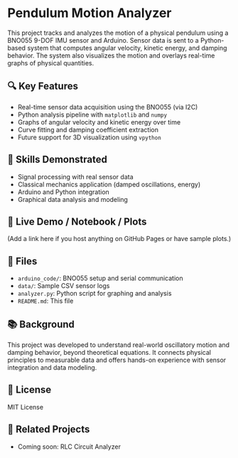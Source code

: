 # Pendulum Motion Analyzer

This project tracks and analyzes the motion of a physical pendulum using a BNO055 9-DOF IMU sensor and Arduino. Sensor data is sent to a Python-based system that computes angular velocity, kinetic energy, and damping behavior. The system also visualizes the motion and overlays real-time graphs of physical quantities.

## 🔍 Key Features
- Real-time sensor data acquisition using the BNO055 (via I2C)
- Python analysis pipeline with `matplotlib` and `numpy`
- Graphs of angular velocity and kinetic energy over time
- Curve fitting and damping coefficient extraction
- Future support for 3D visualization using `vpython`

## 🧪 Skills Demonstrated
- Signal processing with real sensor data
- Classical mechanics application (damped oscillations, energy)
- Arduino and Python integration
- Graphical data analysis and modeling

## 🔗 Live Demo / Notebook / Plots
(Add a link here if you host anything on GitHub Pages or have sample plots.)

## 📁 Files
- `arduino_code/`: BNO055 setup and serial communication
- `data/`: Sample CSV sensor logs
- `analyzer.py`: Python script for graphing and analysis
- `README.md`: This file

## 📚 Background
This project was developed to understand real-world oscillatory motion and damping behavior, beyond theoretical equations. It connects physical principles to measurable data and offers hands-on experience with sensor integration and data modeling.

## 📜 License
MIT License

## 🔗 Related Projects
- Coming soon: RLC Circuit Analyzer
